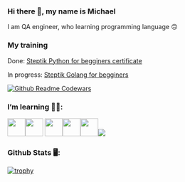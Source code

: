 ### Hi there 👋, my name is Michael

I am QA engineer, who learning programming language 🙃

### My training
Done:
[Steptik Python for begginers certificate](https://stepik.org/certificate/c1752593ce41671422ae250c82cbe9893d7ebf04.pdf)

In progress:
[Steptik Golang for begginers]()

[![Github Readme Codewars](https://codewars-stats-ignacio-cuadra.vercel.app/?username=mantile&theme=dark)](https://www.codewars.com/users/mantile)

### I’m learning 🧑‍🏫:
<img src="https://cdn.jsdelivr.net/gh/devicons/devicon@latest/icons/python/python-original.svg" width="40" height="40"/><img src="https://cdn.jsdelivr.net/gh/devicons/devicon@latest/icons/django/django-plain.svg" width="40" height="40"/>
<img src="https://cdn.jsdelivr.net/gh/devicons/devicon@latest/icons/html5/html5-original.svg" width="40" height="40"/><img src="https://cdn.jsdelivr.net/gh/devicons/devicon@latest/icons/css3/css3-original.svg" width="40" height="40"/><img src="https://cdn.jsdelivr.net/gh/devicons/devicon@latest/icons/javascript/javascript-original.svg" width="40" height="40"/><img src="https://cdn.jsdelivr.net/gh/devicons/devicon@latest/icons/go/go-original-wordmark.svg"/>
          
                  

### Github Stats 🖥️:
[![trophy](https://github-profile-trophy.vercel.app/?username=mantile&theme=juicyfresh)](https://github.com/ryo-ma/github-profile-trophy)
 

<!--
**mantile/mantile** is a ✨ _special_ ✨ repository because its `README.md` (this file) appears on your GitHub profile.

Here are some ideas to get you started:

- 🔭 I’m currently working on ...
- 🌱 I’m currently learning ...
- 👯 I’m looking to collaborate on ...
- 🤔 I’m looking for help with ...
- 💬 Ask me about ...
- 📫 How to reach me: ...
- 😄 Pronouns: ...
- ⚡ Fun fact: ...
-->
